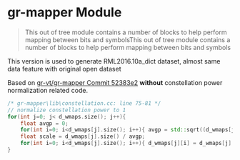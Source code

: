# gr-mapper Module

> This out of tree module contains a number of blocks to help perform mapping between bits and symbolsThis out of tree module contains a number of blocks to help perform mapping between bits and symbols

This version is used to generate RML2016.10a_dict dataset, almost same data feature with original open dataset

Based on [gr-vt/gr-mapper Commit 52383e2](https://github.com/gr-vt/gr-mapper/tree/52383e2832a86feb452ddd80928bce69147f01c0) **without** constellation power normalization related code.

```C++
/* gr-mapper\lib\constellation.cc: line 75-81 */
// normalize constellation power to 1
for(int j=0; j< d_wmaps.size(); j++){
    float avgp = 0;
    for(int i=0; i<d_wmaps[j].size(); i++){ avgp = std::sqrt((d_wmaps[j][i] * std::conj(d_wmaps[j][i])).real()); }
    float scale = d_wmaps[j].size() / avgp;
    for(int i=0; i<d_wmaps[j].size(); i++){ d_wmaps[j][i] = d_wmaps[j][i] * scale; }
}
```

